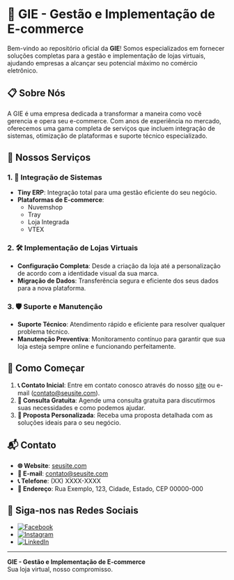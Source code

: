 # 🛒 GIE - Gestão e Implementação de E-commerce

Bem-vindo ao repositório oficial da **GIE**! Somos especializados em fornecer soluções completas para a gestão e implementação de lojas virtuais, ajudando empresas a alcançar seu potencial máximo no comércio eletrônico.

## 📋 Sobre Nós

A GIE é uma empresa dedicada a transformar a maneira como você gerencia e opera seu e-commerce. Com anos de experiência no mercado, oferecemos uma gama completa de serviços que incluem integração de sistemas, otimização de plataformas e suporte técnico especializado.

## 🚀 Nossos Serviços

### 1. 🔗 Integração de Sistemas
- **Tiny ERP**: Integração total para uma gestão eficiente do seu negócio.
- **Plataformas de E-commerce**:
  - Nuvemshop
  - Tray
  - Loja Integrada
  - VTEX

### 2. 🛠️ Implementação de Lojas Virtuais
- **Configuração Completa**: Desde a criação da loja até a personalização de acordo com a identidade visual da sua marca.
- **Migração de Dados**: Transferência segura e eficiente dos seus dados para a nova plataforma.

### 3. 🛡️ Suporte e Manutenção
- **Suporte Técnico**: Atendimento rápido e eficiente para resolver qualquer problema técnico.
- **Manutenção Preventiva**: Monitoramento contínuo para garantir que sua loja esteja sempre online e funcionando perfeitamente.

## 🏁 Como Começar

1. **📞 Contato Inicial**: Entre em contato conosco através do nosso [site](http://seusite.com) ou e-mail (contato@seusite.com).
2. **📅 Consulta Gratuita**: Agende uma consulta gratuita para discutirmos suas necessidades e como podemos ajudar.
3. **📝 Proposta Personalizada**: Receba uma proposta detalhada com as soluções ideais para o seu negócio.

## 📬 Contato

- **🌐 Website**: [seusite.com](http://seusite.com)
- **📧 E-mail**: contato@seusite.com
- **📞 Telefone**: (XX) XXXX-XXXX
- **🏢 Endereço**: Rua Exemplo, 123, Cidade, Estado, CEP 00000-000

## 🌟 Siga-nos nas Redes Sociais

- [![Facebook](https://img.shields.io/badge/Facebook-%231877F2.svg?style=for-the-badge&logo=facebook&logoColor=white)](http://facebook.com/seupage)
- [![Instagram](https://img.shields.io/badge/Instagram-%23E4405F.svg?style=for-the-badge&logo=instagram&logoColor=white)](http://instagram.com/seupage)
- [![LinkedIn](https://img.shields.io/badge/LinkedIn-%230077B5.svg?style=for-the-badge&logo=linkedin&logoColor=white)](http://linkedin.com/company/seupage)

---

**GIE - Gestão e Implementação de E-commerce**  
Sua loja virtual, nosso compromisso.
